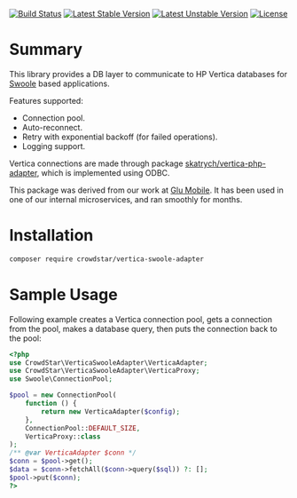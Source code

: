 [![Build Status](https://travis-ci.org/Crowdstar/vertica-swoole-adapter.svg?branch=master)](https://travis-ci.org/Crowdstar/vertica-swoole-adapter)
[![Latest Stable Version](https://poser.pugx.org/Crowdstar/vertica-swoole-adapter/v/stable.svg)](https://packagist.org/packages/crowdstar/vertica-swoole-adapter)
[![Latest Unstable Version](https://poser.pugx.org/Crowdstar/vertica-swoole-adapter/v/unstable.svg)](https://packagist.org/packages/crowdstar/vertica-swoole-adapter)
[![License](https://poser.pugx.org/Crowdstar/vertica-swoole-adapter/license.svg)](https://packagist.org/packages/crowdstar/vertica-swoole-adapter)

# Summary

This library provides a DB layer to communicate to HP Vertica databases for [Swoole](https://github.com/swoole/swoole-src) based applications.

Features supported:

* Connection pool.
* Auto-reconnect.
* Retry with exponential backoff (for failed operations).
* Logging support.

Vertica connections are made through package [skatrych/vertica-php-adapter](https://github.com/skatrych/vertica-php-adapter), which is implemented using ODBC.

This package was derived from our work at [Glu Mobile](https://www.glu.com). It has been used in one of our internal microservices, and ran smoothly for months.

# Installation

```bash
composer require crowdstar/vertica-swoole-adapter
```

# Sample Usage

Following example creates a Vertica connection pool, gets a connection from the pool, makes a database query, then puts
the connection back to the pool:
 
```php
<?php
use CrowdStar\VerticaSwooleAdapter\VerticaAdapter;
use CrowdStar\VerticaSwooleAdapter\VerticaProxy;
use Swoole\ConnectionPool;

$pool = new ConnectionPool(
    function () {
        return new VerticaAdapter($config);
    },
    ConnectionPool::DEFAULT_SIZE,
    VerticaProxy::class
);
/** @var VerticaAdapter $conn */
$conn = $pool->get();
$data = $conn->fetchAll($conn->query($sql)) ?: [];
$pool->put($conn);
?>
```
